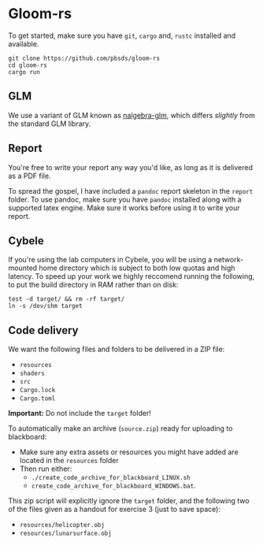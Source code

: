 # Gloom-rs

To get started, make sure you have `git`, `cargo` and, `rustc` installed and available.

	git clone https://github.com/pbsds/gloom-rs
	cd gloom-rs
	cargo run


## GLM

We use a variant of GLM known as [nalgebra-glm](https://docs.rs/nalgebra-glm/0.15.0/nalgebra_glm/), which differs *slightly* from the standard GLM library.


## Report

You're free to write your report any way you'd like, as long as it is delivered as a PDF file.

To spread the gospel, I have included a `pandoc` report skeleton in the `report` folder.
To use pandoc, make sure you have `pandoc` installed along with a supported latex engine.
Make sure it works before using it to write your report.

## Cybele

If you're using the lab computers in Cybele, you will be using a network-mounted home directory which is subject to both low quotas and high latency.
To speed up your work we highly reccomend running the following, to put the build directory in RAM rather than on disk:

```shell
test -d target/ && rm -rf target/
ln -s /dev/shm target
```

## Code delivery

We want the following files and folders to be delivered in a ZIP file:

* `resources`
* `shaders`
* `src`
* `Cargo.lock`
* `Cargo.toml`

**Important:** Do not include the `target` folder!

To automatically make an archive (`source.zip`) ready for uploading to blackboard:

* Make sure any extra assets or resources you might have added are located in the `resources` folder
* Then run either:
	* `./create_code_archive_for_blackboard_LINUX.sh`
	* `create_code_archive_for_blackboard_WINDOWS.bat`.

This zip script will explicitly ignore the `target` folder, and the following two of the files given as a handout for exercise 3 (just to save space):

* `resources/helicopter.obj`
* `resources/lunarsurface.obj`
